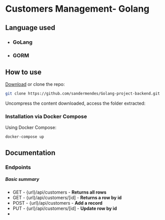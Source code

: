 # Customers Management- Golang

## Language used

* ### GoLang
* ### GORM

## How to use

[Download](https://github.com/sandermendes/Golang-project-backend/archive/refs/heads/master.zip) or clone the repo:

```sh
git clone https://github.com/sandermendes/Golang-project-backend.git
```

Uncompress the content downloaded, access the folder extracted:

### Installation via Docker Compose

Using Docker Compose:

```sh
docker-compose up
```

## Documentation

### Endpoints
##### Basic summary

* GET - {url}/api/customers - **Returns all rows**
* GET - {url}/api/customers/[id] - **Returns a row by id**
* POST - {url}/api/customers - **Add a record**
* PUT - {url}/api/customers/[id] - **Update row by id**
* 